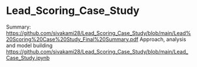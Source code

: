 # Lead_Scoring_Case_Study
Summary:
https://github.com/sivakami28/Lead_Scoring_Case_Study/blob/main/Lead%20Scoring%20Case%20Study_Final%20Summary.pdf
Approach, analysis and model building 
https://github.com/sivakami28/Lead_Scoring_Case_Study/blob/main/Lead_Case_Study.ipynb
